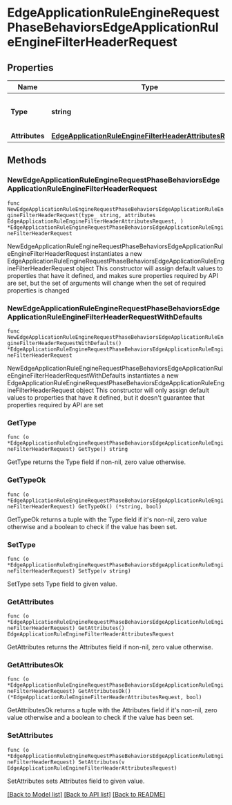 # EdgeApplicationRuleEngineRequestPhaseBehaviorsEdgeApplicationRuleEngineFilterHeaderRequest

## Properties

Name | Type | Description | Notes
------------ | ------------- | ------------- | -------------
**Type** | **string** | * &#x60;filter_request_header&#x60; - filter_request_header | 
**Attributes** | [**EdgeApplicationRuleEngineFilterHeaderAttributesRequest**](EdgeApplicationRuleEngineFilterHeaderAttributesRequest.md) |  | 

## Methods

### NewEdgeApplicationRuleEngineRequestPhaseBehaviorsEdgeApplicationRuleEngineFilterHeaderRequest

`func NewEdgeApplicationRuleEngineRequestPhaseBehaviorsEdgeApplicationRuleEngineFilterHeaderRequest(type_ string, attributes EdgeApplicationRuleEngineFilterHeaderAttributesRequest, ) *EdgeApplicationRuleEngineRequestPhaseBehaviorsEdgeApplicationRuleEngineFilterHeaderRequest`

NewEdgeApplicationRuleEngineRequestPhaseBehaviorsEdgeApplicationRuleEngineFilterHeaderRequest instantiates a new EdgeApplicationRuleEngineRequestPhaseBehaviorsEdgeApplicationRuleEngineFilterHeaderRequest object
This constructor will assign default values to properties that have it defined,
and makes sure properties required by API are set, but the set of arguments
will change when the set of required properties is changed

### NewEdgeApplicationRuleEngineRequestPhaseBehaviorsEdgeApplicationRuleEngineFilterHeaderRequestWithDefaults

`func NewEdgeApplicationRuleEngineRequestPhaseBehaviorsEdgeApplicationRuleEngineFilterHeaderRequestWithDefaults() *EdgeApplicationRuleEngineRequestPhaseBehaviorsEdgeApplicationRuleEngineFilterHeaderRequest`

NewEdgeApplicationRuleEngineRequestPhaseBehaviorsEdgeApplicationRuleEngineFilterHeaderRequestWithDefaults instantiates a new EdgeApplicationRuleEngineRequestPhaseBehaviorsEdgeApplicationRuleEngineFilterHeaderRequest object
This constructor will only assign default values to properties that have it defined,
but it doesn't guarantee that properties required by API are set

### GetType

`func (o *EdgeApplicationRuleEngineRequestPhaseBehaviorsEdgeApplicationRuleEngineFilterHeaderRequest) GetType() string`

GetType returns the Type field if non-nil, zero value otherwise.

### GetTypeOk

`func (o *EdgeApplicationRuleEngineRequestPhaseBehaviorsEdgeApplicationRuleEngineFilterHeaderRequest) GetTypeOk() (*string, bool)`

GetTypeOk returns a tuple with the Type field if it's non-nil, zero value otherwise
and a boolean to check if the value has been set.

### SetType

`func (o *EdgeApplicationRuleEngineRequestPhaseBehaviorsEdgeApplicationRuleEngineFilterHeaderRequest) SetType(v string)`

SetType sets Type field to given value.


### GetAttributes

`func (o *EdgeApplicationRuleEngineRequestPhaseBehaviorsEdgeApplicationRuleEngineFilterHeaderRequest) GetAttributes() EdgeApplicationRuleEngineFilterHeaderAttributesRequest`

GetAttributes returns the Attributes field if non-nil, zero value otherwise.

### GetAttributesOk

`func (o *EdgeApplicationRuleEngineRequestPhaseBehaviorsEdgeApplicationRuleEngineFilterHeaderRequest) GetAttributesOk() (*EdgeApplicationRuleEngineFilterHeaderAttributesRequest, bool)`

GetAttributesOk returns a tuple with the Attributes field if it's non-nil, zero value otherwise
and a boolean to check if the value has been set.

### SetAttributes

`func (o *EdgeApplicationRuleEngineRequestPhaseBehaviorsEdgeApplicationRuleEngineFilterHeaderRequest) SetAttributes(v EdgeApplicationRuleEngineFilterHeaderAttributesRequest)`

SetAttributes sets Attributes field to given value.



[[Back to Model list]](../README.md#documentation-for-models) [[Back to API list]](../README.md#documentation-for-api-endpoints) [[Back to README]](../README.md)


